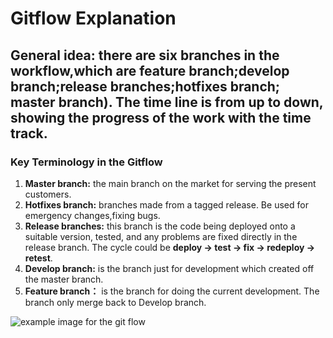# Gitflow Explanation
## General idea: there are six branches in the workflow,which are feature branch;develop branch;release branches;hotfixes branch; master branch). The time line is from up to down, showing the progress of the work with the time track.
### **Key Terminology in the Gitflow**
1. **Master branch:** the main branch on the market for serving the present customers. 
1. **Hotfixes branch:**  branches made from a tagged release. Be used for emergency changes,fixing bugs.
1. **Release branches:** this branch is the code being deployed onto a suitable version, tested, and any problems are fixed directly in the release branch. The cycle could be **deploy -> test -> fix -> redeploy -> retest**. 
1. **Develop branch:** is the branch just for development which created off the master branch. 
1. **Feature branch：** is the branch for doing the current development. The branch only merge back to Develop branch.

![example image for the git flow](https://datasift.github.io/gitflow/GitFlowMasterBranch.png)
